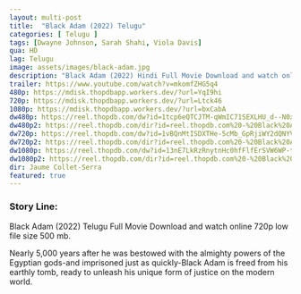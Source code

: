 ```yaml
---
layout: multi-post
title:  "Black Adam (2022) Telugu"
categories: [ Telugu ]
tags: [Dwayne Johnson, Sarah Shahi, Viola Davis]
qua: HD
lag: Telugu
image: assets/images/black-adam.jpg
description: "Black Adam (2022) Hindi Full Movie Download and watch online 720p low file size 500 mb."
trailer: https://www.youtube.com/watch?v=mkomfZHG5q4
480p: https://mdisk.thopdbapp.workers.dev/?url=YqI9hi
720p: https://mdisk.thopdbapp.workers.dev/?url=Ltck46
1080p: https://mdisk.thopdbapp.workers.dev/?url=bxCabA
dw480p: https://reel.thopdb.com/dw?id=1tcp6eQTCJTM-qWmIC71SEXLHU_d--N0x
dw480p2: https://reel.thopdb.com/dir?id=reel.thopdb.com%20-%20Black%20Adam%20(2022)%20HDRip%20-%20x264%20-%20HQ%20Clean%20Aud%20[Telugu%20Dub]%20-%20400MB%20-%20HC-KorSub.mkv
dw720p: https://reel.thopdb.com/dw?id=1vBQnMtISDXTHe-5cMb_GpRjiWY2dQNYV
dw720p2: https://reel.thopdb.com/dir?id=reel.thopdb.com%20-%20Black%20Adam%20(2022)%20HDRip%20-%20720p%20-%20HQ%20Clean%20Aud%20[Telugu%20+%20Eng].mkv
dw1080p: https://reel.thopdb.com/dw?id=13nE7LkRzRnytnHc0hfFlfErSVW6WP-tK
dw1080p2: https://reel.thopdb.com/dir?id=reel.thopdb.com%20-%20Black%20Adam%20(2022)%20HDRip%20-%201080p%20-%20HQ%20Clean%20Aud%20[Telugu%20+%20Eng].mkv
dir: Jaume Collet-Serra
featured: true
---
```


### Story Line:
Black Adam (2022) Telugu Full Movie Download and watch online 720p low file size 500 mb.

Nearly 5,000 years after he was bestowed with the almighty powers of the Egyptian gods-and imprisoned just as quickly-Black Adam is freed from his earthly tomb, ready to unleash his unique form of justice on the modern world.







